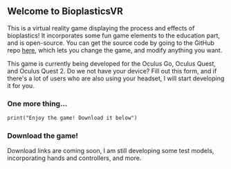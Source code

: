 ## Welcome to BioplasticsVR

This is a virtual reality game displaying the process and effects of bioplastics! It incorporates some fun game elements to the education part, and is open-source. You can get the source code by going to the GitHub repo [here](https://github.com/ahonor25/BioplasticsVR), which lets you change the game, and modify anything you want.

This game is currently being developed for the Oculus Go, Oculus Quest, and Oculus Quest 2. Do we not have your device? Fill out this form, and if there's a lot of users who are also using your headset, I will start developing it for you. 

### One more thing...

```markdown
print("Enjoy the game! Download it below")
```

### Download the game!

Download links are coming soon, I am still developing some test models, incorporating hands and controllers, and more. 
